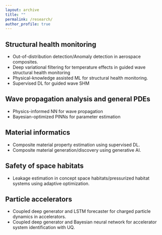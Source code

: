 ```yaml
---
layout: archive
title: ""
permalink: /research/
author_profile: true
---
```


## Structural health monitoring
* Out-of-distribution detection/Anomaly detection in aerospace composites.
* Deep variational filtering for temperature effects in guided wave structural health monitoring
* Physical-knowledge assisted ML for structural health monitoring.
* Supervised DL for guided wave SHM

## Wave propagation analysis and general PDEs
* Physics-informed NN for wave propagation
* Bayesian-optimized PINNs for parameter estimation

## Material informatics
* Composite material property estimation using supervised DL.
* Composite material generation/discovery using generative AI.

## Safety of space habitats
* Leakage estimation in concept space habitats/pressurized habitat systems using adaptive optimization.

## Particle accelerators
* Coupled deep generator and LSTM forecaster for charged particle dynamics in accelerators.
* Coupled deep generator and Bayesian neural network for accelerator system identification with UQ.
